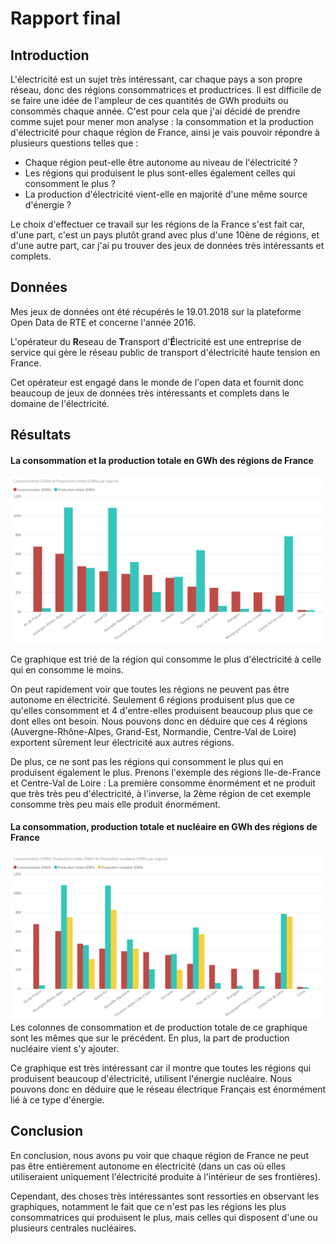 # Rapport final

## Introduction
L'électricité est un sujet très intéressant, car chaque pays a son propre réseau, donc des régions consommatrices et productrices. Il est difficile de se faire une idée de l'ampleur de ces quantités de GWh produits ou consommés chaque année. C'est pour cela que j'ai décidé de prendre comme sujet pour mener mon analyse : la consommation et la production d'électricité pour chaque région de France, ainsi je vais pouvoir répondre à plusieurs questions telles que :

- Chaque région peut-elle être autonome au niveau de l'électricité ?
- Les régions qui produisent le plus sont-elles également celles qui consomment le plus ?
- La production d'électricité vient-elle en majorité d'une même source d'énergie ?

Le choix d'effectuer ce travail sur les régions de la France s'est fait car, d'une part, c'est un pays plutôt grand avec plus d'une 10ène de régions, et d'une autre part, car j'ai pu trouver des jeux de données très intéressants et complets.

## Données
Mes jeux de données ont été récupérés le 19.01.2018 sur la plateforme Open Data de RTE et concerne l'année 2016.

L'opérateur du **R**eseau de **T**ransport d'**É**lectricité est une entreprise de service qui gère le réseau public de transport d'électricité haute tension en France.

Cet opérateur est engagé dans le monde de l'open data et fournit donc beaucoup de jeux de données très intéressants et complets dans le domaine de l'électricité.

## Résultats
#### La consommation et la production totale en GWh des régions de France
![Graphique 1](https://github.com/gollgot/BI1-project/blob/master/figures/final/conso_prod-tot.png "Consommation et Production des régions de France")

Ce graphique est trié de la région qui consomme le plus d'électricité à celle qui en consomme le moins.

On peut rapidement voir que toutes les régions ne peuvent pas être autonome en électricité. Seulement 6 régions produisent plus que ce qu'elles consomment et 4 d'entre-elles produisent beaucoup plus que ce dont elles ont besoin. Nous pouvons donc en déduire que ces 4 régions (Auvergne-Rhône-Alpes, Grand-Est, Normandie, Centre-Val de Loire) exportent sûrement leur électricité aux autres régions.

De plus, ce ne sont pas les régions qui consomment le plus qui en produisent également le plus. Prenons l'exemple des régions Ile-de-France et Centre-Val de Loire : La première consomme énormément et ne produit que très très peu d'électricité, à l'inverse, la 2ème région de cet exemple consomme très peu mais elle produit énormément.

#### La consommation, production totale et nucléaire en GWh des régions de France
![Graphique 2](https://github.com/gollgot/BI1-project/blob/master/figures/final/conso_prod-tot_prod-nucl.png "Consommation¨, production totale et nucléaire des régions de France")
Les colonnes de consommation et de production totale de ce graphique sont les mêmes que sur le précédent. En plus, la part de production nucléaire vient s'y ajouter.

Ce graphique est très intéressant car il montre que toutes les régions qui produisent beaucoup d'électricité, utilisent l'énergie nucléaire. Nous pouvons donc en déduire que le réseau électrique Français est énormément lié à ce type d'énergie.

## Conclusion
En conclusion, nous avons pu voir que chaque région de France ne peut pas être entièrement autonome en électricité (dans un cas où elles utiliseraient uniquement l'électricité produite à l'intérieur de ses frontières).

Cependant, des choses très intéressantes sont ressorties en observant les graphiques, notamment le fait que ce n'est pas les régions les plus consommatrices qui produisent le plus, mais celles qui disposent d'une ou plusieurs centrales nucléaires.

